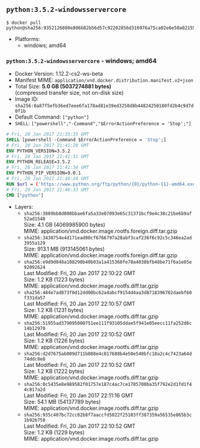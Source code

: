 ## `python:3.5.2-windowsservercore`

```console
$ docker pull python@sha256:9352126808e806b82b56d57c92202856d316976a75ca02e6e50a02155b8e9dcc
```

-	Platforms:
	-	windows; amd64

### `python:3.5.2-windowsservercore` - windows; amd64

-	Docker Version: 1.12.2-cs2-ws-beta
-	Manifest MIME: `application/vnd.docker.distribution.manifest.v2+json`
-	Total Size: **5.0 GB (5037274881 bytes)**  
	(compressed transfer size, not on-disk size)
-	Image ID: `sha256:0a87f5efb36ed7eee6fa178ad81e39ed3250d8b44824250180fd2b4c9d7d0f1b`
-	Default Command: `["python"]`
-	`SHELL`: `["powershell","-Command","$ErrorActionPreference = 'Stop';"]`

```dockerfile
# Fri, 20 Jan 2017 21:35:35 GMT
SHELL [powershell -Command $ErrorActionPreference = 'Stop';]
# Fri, 20 Jan 2017 21:41:20 GMT
ENV PYTHON_VERSION=3.5.2
# Fri, 20 Jan 2017 21:41:31 GMT
ENV PYTHON_RELEASE=3.5.2
# Fri, 20 Jan 2017 21:41:34 GMT
ENV PYTHON_PIP_VERSION=9.0.1
# Fri, 20 Jan 2017 21:46:28 GMT
RUN $url = ('https://www.python.org/ftp/python/{0}/python-{1}-amd64.exe' -f $env:PYTHON_RELEASE, $env:PYTHON_VERSION); 	Write-Host ('Downloading {0} ...' -f $url); 	(New-Object System.Net.WebClient).DownloadFile($url, 'python.exe'); 		Write-Host 'Installing ...'; 	Start-Process python.exe -Wait 		-ArgumentList @( 			'/quiet', 			'InstallAllUsers=1', 			'TargetDir=C:\Python', 			'PrependPath=1', 			'Shortcuts=0', 			'Include_doc=0', 			'Include_test=0' 		); 		$env:PATH = [Environment]::GetEnvironmentVariable('PATH', [EnvironmentVariableTarget]::Machine); 		Write-Host 'Verifying install ...'; 	Write-Host '  python --version'; python --version; 		Write-Host 'Removing ...'; 	Remove-Item python.exe -Force; 		$pipInstall = ('pip=={0}' -f $env:PYTHON_PIP_VERSION); 	Write-Host ('Installing {0} ...' -f $pipInstall); 	pip install --no-cache-dir --upgrade --force-reinstall $pipInstall; 		Write-Host 'Verifying pip install ...'; 	pip --version; 		Write-Host 'Complete.';
# Fri, 20 Jan 2017 21:46:33 GMT
CMD ["python"]
```

-	Layers:
	-	`sha256:3889bb8d808bbae6fa5a33e07093e65c31371bcf9e4c38c21be6b9af52ad1548`  
		Size: 4.1 GB (4069985900 bytes)  
		MIME: application/vnd.docker.image.rootfs.foreign.diff.tar.gzip
	-	`sha256:3430754e4d171ead00cf6766797a28abf3caf236f6c92c5c346ea2ad3955a129`  
		Size: 913.1 MB (913145061 bytes)  
		MIME: application/vnd.docker.image.rootfs.foreign.diff.tar.gzip
	-	`sha256:e9d9d048a108290b40b03a1a415360fe78a4038bfb48be71f6a1e05e92092624`  
		Last Modified: Fri, 20 Jan 2017 22:10:22 GMT  
		Size: 1.2 KB (1223 bytes)  
		MIME: application/vnd.docker.image.rootfs.diff.tar.gzip
	-	`sha256:484e7ad873f0d12dd00bc62a4abcf9154d4aa3d8718396702daebf60f331da57`  
		Last Modified: Fri, 20 Jan 2017 22:10:57 GMT  
		Size: 1.2 KB (1231 bytes)  
		MIME: application/vnd.docker.image.rootfs.diff.tar.gzip
	-	`sha256:51955ad379095000751ee111f93105ddae5f941e05eecc11fa252d6c14b12970`  
		Last Modified: Fri, 20 Jan 2017 22:10:52 GMT  
		Size: 1.2 KB (1226 bytes)  
		MIME: application/vnd.docker.image.rootfs.diff.tar.gzip
	-	`sha256:d2d7675ab009d711b088e4c817688b4e50e540bfc18a2c4c7423a64d74ddc8e8`  
		Last Modified: Fri, 20 Jan 2017 22:10:52 GMT  
		Size: 1.2 KB (1222 bytes)  
		MIME: application/vnd.docker.image.rootfs.diff.tar.gzip
	-	`sha256:0c5435e8e989582f01757e187c4ac7ce1705700ba35f792e2d1fd1f44c817a2d`  
		Last Modified: Fri, 20 Jan 2017 22:11:16 GMT  
		Size: 54.1 MB (54137789 bytes)  
		MIME: application/vnd.docker.image.rootfs.diff.tar.gzip
	-	`sha256:935c407bc72cc82b8f7aaccfd5022f25103ff387359a56535e865b3c1b92b758`  
		Last Modified: Fri, 20 Jan 2017 22:10:52 GMT  
		Size: 1.2 KB (1229 bytes)  
		MIME: application/vnd.docker.image.rootfs.diff.tar.gzip
